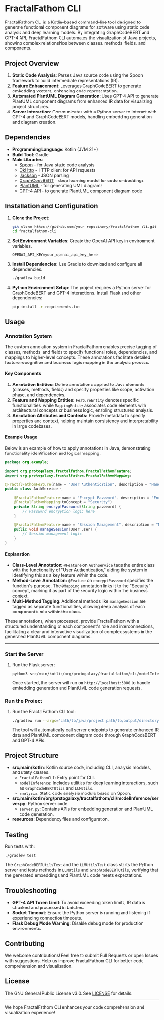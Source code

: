 # FractalFathom CLI

FractalFathom CLI is a Kotlin-based command-line tool designed to generate functional component diagrams for software using static code analysis and deep learning models. By integrating GraphCodeBERT and GPT-4 API, FractalFathom CLI automates the visualization of Java projects, showing complex relationships between classes, methods, fields, and components.

## Project Overview

1. **Static Code Analysis**: Parses Java source code using the Spoon framework to build intermediate representations (IR).
2. **Feature Enhancement**: Leverages GraphCodeBERT to generate embedding vectors, enhancing code representation.
3. **Automated PlantUML Diagram Generation**: Uses GPT-4 API to generate PlantUML component diagrams from enhanced IR data for visualizing project structures.
4. **Server Interaction**: Communicates with a Python server to interact with GPT-4 and GraphCodeBERT models, handling embedding generation and diagram creation.

## Dependencies

- **Programming Language**: Kotlin (JVM 21+)
- **Build Tool**: Gradle
- **Main Libraries**:
  - [Spoon](https://spoon.gforge.inria.fr/) - for Java static code analysis
  - [OkHttp](https://square.github.io/okhttp/) - HTTP client for API requests
  - [Jackson](https://github.com/FasterXML/jackson) - JSON parsing
  - [GraphCodeBERT](https://huggingface.co/microsoft/graphcodebert-base) - deep learning model for code embeddings
  - [PlantUML](https://plantuml.com/) - for generating UML diagrams
  - [GPT-4 API](https://openai.com/) - to generate PlantUML component diagram code

## Installation and Configuration

1. **Clone the Project**:
   ```bash
   git clone https://github.com/your-repository/fractalfathom-cli.git
   cd fractalfathom-cli
   ```

2. **Set Environment Variables**:
   Create the OpenAI API key in environment variables.
   ```plaintext
   OPENAI_API_KEY=your_openai_api_key_here
   ```

3. **Install Dependencies**:
   Use Gradle to download and configure all dependencies.
   ```bash
   ./gradlew build
   ```

4. **Python Environment Setup**:
   The project requires a Python server for GraphCodeBERT and GPT-4 interactions. Install Flask and other dependencies:
   ```bash
   pip install -r requirements.txt
   ```

## Usage

### Annotation System

The custom annotation system in FractalFathom enables precise tagging of classes, methods, and fields to specify functional roles, dependencies, and mappings to higher-level concepts. These annotations facilitate detailed feature recognition and business logic mapping in the analysis process.

#### Key Components

1. **Annotation Entities:** Define annotations applied to Java elements (classes, methods, fields) and specify properties like scope, activation phase, and dependencies.
2. **Feature and Mapping Entities:** `FeatureEntity` denotes specific functionalities, while `MappingEntity` associates code elements with architectural concepts or business logic, enabling structured analysis.
3. **Annotation Attributes and Contexts:** Provide metadata to specify properties and context, helping maintain consistency and interpretability in large codebases.

#### Example Usage

Below is an example of how to apply annotations in Java, demonstrating functionality identification and logical mapping.

```java
package org.example;

import org.protogalaxy.fractalfathom.FractalFathomFeature;
import org.protogalaxy.fractalfathom.FractalFathomMapping;

@FractalFathomFeature(name = "User Authentication", description = "Handles user login and session management", type = FeatureType.FUNCTIONAL)
public class AuthService {

    @FractalFathomFeature(name = "Encrypt Password", description = "Encrypts passwords using SHA-256", type = FeatureType.FUNCTIONAL)
    @FractalFathomMapping(toConcept = "Security")
    private String encryptPassword(String password) {
        // Password encryption logic here
    }

    @FractalFathomFeature(name = "Session Management", description = "Manages user sessions", type = FeatureType.FUNCTIONAL)
    public void manageSession(User user) {
        // Session management logic
    }
}
```

#### Explanation

- **Class-Level Annotation:** `@Feature` on `AuthService` tags the entire class with the functionality of "User Authentication," aiding the system in identifying this as a key feature within the code.
- **Method-Level Annotation:** `@Feature` on `encryptPassword` specifies the function's purpose. The `@Mapping` annotation links it to the "Security" concept, marking it as part of the security logic within the business context.
- **Multi-Method Tagging:** Additional methods like `manageSession` are tagged as separate functionalities, allowing deep analysis of each component’s role within the class.

These annotations, when processed, provide FractalFathom with a structured understanding of each component's role and interconnections, facilitating a clear and interactive visualization of complex systems in the generated PlantUML component diagrams.

---

### Start the Server

1. Run the Flask server:
   ```bash
   python3 src/main/kotlin/org/protogalaxy/fractalfathom/cli/modelInference/server.py
   ```

   Once started, the server will run on `http://localhost:5000` to handle embedding generation and PlantUML code generation requests.

### Run the Project

1. Run the FractalFathom CLI tool:
   ```bash
   ./gradlew run --args='path/to/java/project path/to/output/directory'
   ```

   The tool will automatically call server endpoints to generate enhanced IR data and PlantUML component diagram code through GraphCodeBERT and GPT-4 APIs.

## Project Structure

- **src/main/kotlin**: Kotlin source code, including CLI, analysis modules, and utility classes.
    - `FractalFathomCLI`: Entry point for CLI.
    - `modelInference`: Includes utilities for deep learning interactions, such as `GraphCodeBERTUtils` and `LLMUtils`.
    - `analysis`: Static code analysis module based on Spoon.
- **src/main/kotlin/org/protogalaxy/fractalfathom/cli/modelInference/server.py**: Python server code.
    - `server.py`: Contains APIs for embedding generation and PlantUML code generation.
- **resources**: Dependency files and configuration.

## Testing

Run tests with:
```bash
./gradlew test
```

The `GraphCodeBERTUtilsTest` and the `LLMUtilsTest` class starts the Python server and tests methods in `LLMUtils` and `GraphCodeBERTUtils`, verifying that the generated embeddings and PlantUML code meets expectations.

## Troubleshooting

- **GPT-4 API Token Limit**: To avoid exceeding token limits, IR data is chunked and processed in batches.
- **Socket Timeout**: Ensure the Python server is running and listening if experiencing connection timeouts.
- **Flask Debug Mode Warning**: Disable debug mode for production environments.

## Contributing

We welcome contributions! Feel free to submit Pull Requests or open Issues with suggestions. Help us improve FractalFathom CLI for better code comprehension and visualization.

## License

The GNU General Public License v3.0. See [LICENSE](LICENSE) for details.

---

We hope FractalFathom CLI enhances your code comprehension and visualization experience!